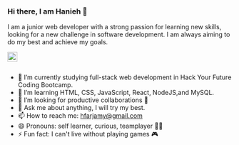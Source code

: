 ### Hi there, I am Hanieh 👋

I am a junior web developer with a strong passion for learning new skills, looking for a new challenge in software development. 
I am always aiming to do my best and achieve my goals. 

<a href="https://www.linkedin.com/in/haniehfarjami/" rel="nofollow">
  <img align="left" alt="Hanieh LinkdeIN" width="22px" src="https://raw.githubusercontent.com/peterthehan/peterthehan/master/assets/linkedin.svg" style="max-width:100%;">
</a>
<br>
<br>

- 🔭 I’m currently studying full-stack web development in Hack Your Future Coding Bootcamp.
- 🌱 I’m learning HTML, CSS, JavaScript, React, NodeJS,and MySQL.
- 🤔 I’m looking for productive collaborations 🤝
- 💬 Ask me about anything, I will try my best.
- 📫 How to reach me: hfarjamy@gmail.com
- 😄 Pronouns: self learner, curious, teamplayer 🙋‍♀️
- ⚡ Fun fact: I can't live without playing games :video_game:
